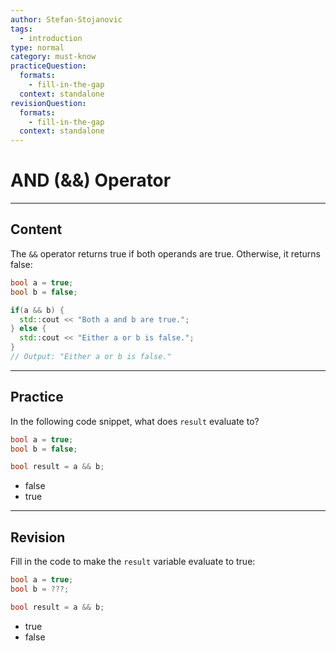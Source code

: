 ```yaml
---
author: Stefan-Stojanovic
tags:
  - introduction
type: normal
category: must-know
practiceQuestion:
  formats:
    - fill-in-the-gap
  context: standalone
revisionQuestion:
  formats:
    - fill-in-the-gap
  context: standalone
---
```


# AND (&&) Operator

---

## Content

The `&&` operator returns true if both operands are true. Otherwise, it returns false:

```cpp
bool a = true;
bool b = false;

if(a && b) {
  std::cout << "Both a and b are true.";
} else {
  std::cout << "Either a or b is false.";
}
// Output: "Either a or b is false."
```

---

## Practice

In the following code snippet, what does `result` evaluate to?

```cpp
bool a = true;
bool b = false;

bool result = a && b;
```

- false
- true


---

## Revision

Fill in the code to make the `result` variable evaluate to true:
```cpp
bool a = true;
bool b = ???;

bool result = a && b;
```

- true
- false
